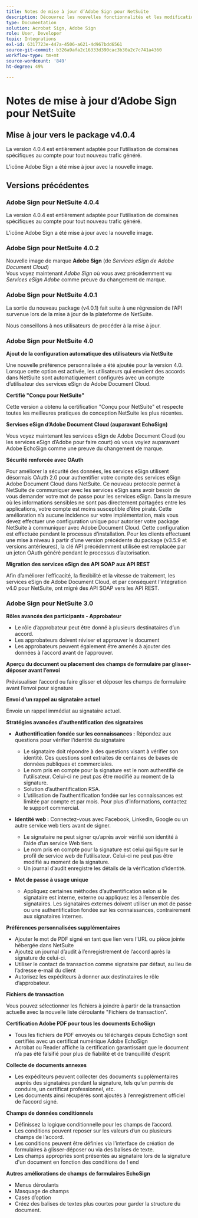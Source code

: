 ```yaml
---
title: Notes de mise à jour d’Adobe Sign pour NetSuite
description: Découvrez les nouvelles fonctionnalités et les modifications de la version actuelle de l’intégration Adobe Sign pour NetSuite.
type: Documentation
solution: Acrobat Sign, Adobe Sign
role: User, Developer
topic: Integrations
exl-id: 6317723e-447a-4506-a621-4d967bdd6561
source-git-commit: b326a9afa2c16333d390cac3b30a2c7c741a4360
workflow-type: tm+mt
source-wordcount: '849'
ht-degree: 49%

---
```


# Notes de mise à jour d’Adobe Sign pour NetSuite

## Mise à jour vers le package v4.0.4

La version 4.0.4 est entièrement adaptée pour l’utilisation de domaines spécifiques au compte pour tout nouveau trafic généré.

L’icône Adobe Sign a été mise à jour avec la nouvelle image.

## Versions précédentes

### Adobe Sign pour NetSuite 4.0.4

La version 4.0.4 est entièrement adaptée pour l’utilisation de domaines spécifiques au compte pour tout nouveau trafic généré.

L’icône Adobe Sign a été mise à jour avec la nouvelle image.

### Adobe Sign pour NetSuite 4.0.2

Nouvelle image de marque **Adobe Sign** (de *Services eSign de Adobe Document Cloud*)\
Vous voyez maintenant *Adobe Sign* où vous avez précédemment vu *Services eSign Adobe* comme preuve du changement de marque.

### Adobe Sign pour NetSuite 4.0.1

La sortie du nouveau package (v4.0.1) fait suite à une régression de l’API survenue lors de la mise à jour de la plateforme de NetSuite.

Nous conseillons à nos utilisateurs de procéder à la mise à jour.

### Adobe Sign pour NetSuite 4.0

**Ajout de la configuration automatique des utilisateurs via NetSuite**

Une nouvelle préférence personnalisée a été ajoutée pour la version 4.0. Lorsque cette option est activée, les utilisateurs qui envoient des accords dans NetSuite sont automatiquement configurés avec un compte d’utilisateur des services eSign de Adobe Document Cloud.

**Certifié &quot;Conçu pour NetSuite&quot;**

Cette version a obtenu la certification &quot;Conçu pour NetSuite&quot; et respecte toutes les meilleures pratiques de conception NetSuite les plus récentes.

**Services eSign d’Adobe Document Cloud (auparavant EchoSign)**

Vous voyez maintenant les services eSign de Adobe Document Cloud (ou les services eSign d’Adobe pour faire court) où vous voyiez auparavant Adobe EchoSign comme une preuve du changement de marque.

**Sécurité renforcée avec OAuth**

Pour améliorer la sécurité des données, les services eSign utilisent désormais OAuth 2.0 pour authentifier votre compte des services eSign Adobe Document Cloud dans NetSuite. Ce nouveau protocole permet à NetSuite de communiquer avec les services eSign sans avoir besoin de vous demander votre mot de passe pour les services eSign. Dans la mesure où les informations sensibles ne sont pas directement partagées entre les applications, votre compte est moins susceptible d’être piraté. Cette amélioration n’a aucune incidence sur votre implémentation, mais vous devez effectuer une configuration unique pour autoriser votre package NetSuite à communiquer avec Adobe Document Cloud. Cette configuration est effectuée pendant le processus d’installation. Pour les clients effectuant une mise à niveau à partir d’une version précédente du package (v3.5.9 et versions antérieures), la clé API précédemment utilisée est remplacée par un jeton OAuth généré pendant le processus d’autorisation.

**Migration des services eSign des API SOAP aux API REST**

Afin d’améliorer l’efficacité, la flexibilité et la vitesse de traitement, les services eSign de Adobe Document Cloud, et par conséquent l’intégration v4.0 pour NetSuite, ont migré des API SOAP vers les API REST.

### Adobe Sign pour NetSuite 3.0

**Rôles avancés des participants - Approbateur**

* Le rôle d’approbateur peut être donné à plusieurs destinataires d’un accord.
* Les approbateurs doivent réviser et approuver le document
* Les approbateurs peuvent également être amenés à ajouter des données à l’accord avant de l’approuver.

**Aperçu du document ou placement des champs de formulaire par glisser-déposer avant l’envoi**

Prévisualiser l’accord ou faire glisser et déposer les champs de formulaire avant l’envoi pour signature

**Envoi d’un rappel au signataire actuel**

Envoie un rappel immédiat au signataire actuel.

**Stratégies avancées d’authentification des signataires**

* **Authentification fondée sur les connaissances :** Répondez aux questions pour vérifier l’identité du signataire
   * Le signataire doit répondre à des questions visant à vérifier son identité. Ces questions sont extraites de centaines de bases de données publiques et commerciales.
   * Le nom pris en compte pour la signature est le nom authentifié de l’utilisateur. Celui-ci ne peut pas être modifié au moment de la signature.
   * Solution d’authentification RSA.
   * L’utilisation de l’authentification fondée sur les connaissances est limitée par compte et par mois. Pour plus d’informations, contactez le support commercial.

* **Identité web :** Connectez-vous avec Facebook, LinkedIn, Google ou un autre service web tiers avant de signer.

   * Le signataire ne peut signer qu’après avoir vérifié son identité à l’aide d’un service Web tiers.
   * Le nom pris en compte pour la signature est celui qui figure sur le profil de service web de l’utilisateur. Celui-ci ne peut pas être modifié au moment de la signature.
   * Un journal d’audit enregistre les détails de la vérification d’identité.

* **Mot de passe à usage unique**
   * Appliquez certaines méthodes d’authentification selon si le signataire est interne, externe ou appliquez les à l’ensemble des signataires. Les signataires externes doivent utiliser un mot de passe ou une authentification fondée sur les connaissances, contrairement aux signataires internes.

**Préférences personnalisées supplémentaires**

* Ajouter le mot de PDF signé en tant que lien vers l’URL ou pièce jointe hébergée dans NetSuite
* Ajoutez un journal d’audit à l’enregistrement de l’accord après la signature de celui-ci.
* Utiliser le contact de transaction comme signataire par défaut, au lieu de l’adresse e-mail du client
* Autorisez les expéditeurs à donner aux destinataires le rôle d’approbateur.

**Fichiers de transaction**

Vous pouvez sélectionner les fichiers à joindre à partir de la transaction actuelle avec la nouvelle liste déroulante &quot;Fichiers de transaction&quot;.

**Certification Adobe PDF pour tous les documents EchoSign**

* Tous les fichiers de PDF envoyés ou téléchargés depuis EchoSign sont certifiés avec un certificat numérique Adobe EchoSign
* Acrobat ou Reader affiche la certification garantissant que le document n’a pas été falsifié pour plus de fiabilité et de tranquillité d’esprit

**Collecte de documents annexes**

* Les expéditeurs peuvent collecter des documents supplémentaires auprès des signataires pendant la signature, tels qu’un permis de conduire, un certificat professionnel, etc.
* Les documents ainsi récupérés sont ajoutés à l’enregistrement officiel de l’accord signé.

**Champs de données conditionnels**

* Définissez la logique conditionnelle pour les champs de l’accord.
* Les conditions peuvent reposer sur les valeurs d’un ou plusieurs champs de l’accord.
* Les conditions peuvent être définies via l’interface de création de formulaires à glisser-déposer ou via des balises de texte.
* Les champs appropriés sont présentés au signataire lors de la signature d&#39;un document en fonction des conditions de ! end

**Autres améliorations de champs de formulaires EchoSign**

* Menus déroulants
* Masquage de champs
* Cases d’option
* Créez des balises de textes plus courtes pour garder la structure du document.
